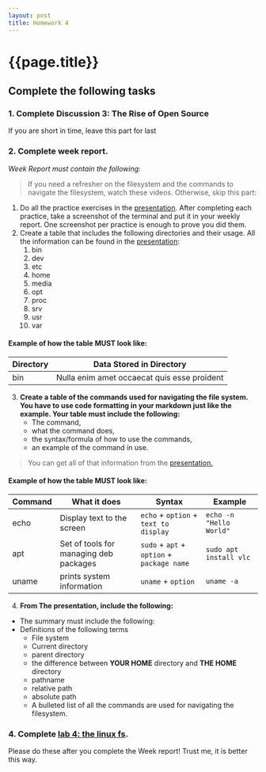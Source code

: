 ```yaml
---
layout: post
title: Homework 4
---
```


# {{page.title}}

## Complete the following tasks
### 1. Complete Discussion 3: The Rise of Open Source 
If you are short in time, leave this part for last
### 2. Complete week report. 
*Week Report must contain the following:*<br>
> If you need a refresher on the filesystem and the commands to navigate the filesystem, watch these videos. Otherwise, skip this part:
1. Do all the practice exercises in the [presentation](https://bit.ly/3alPqPm). After completing each practice, take a screenshot of the terminal and put it in your weekly report. One screenshot per practice is enough to prove you did them.
2. Create a table that includes the following directories and their usage. All the information can be found in the [presentation](https://bit.ly/3alPqPm):
   1. bin
   2. dev
   3. etc
   4. home
   5.  media
   6.  opt
   7.  proc
   8.  srv
   9.  usr
   10. var
#### Example of how the table MUST look like:

| Directory | Data Stored in Directory                    |
| --------- | ------------------------------------------- |
| bin       | Nulla enim amet occaecat quis esse proident |

3. **Create a table of the commands used for navigating the file system. You have to use code formatting in your markdown just like the example. Your table must include the following:**
   * The command, 
   * what the command does, 
   * the syntax/formula of how to use the commands, 
   * an example of the command in  use.
> You can get all of that information from the [presentation.](https://rapurl.live/9b5)

#### Example of how the table MUST look like:

| Command | What it does                           | Syntax                                     | Example                 |
| ------- | -------------------------------------- | ------------------------------------------ | ----------------------- |
| echo    | Display text to the screen             | `echo` + `option` + `text to display`      | `echo -n "Hello World"` |
| apt     | Set of tools for managing deb packages | `sudo` + `apt` + `option` + `package name` | `sudo apt install vlc`  |
| uname   | prints system information              | `uname` + `option`                         | `uname -a`              |

4. **From The presentation, include the following:**
* The summary must include the following:
* Definitions of the following terms
   * File system
   * Current directory
   * parent directory
   * the difference between <b style="text-transform:uppercase;">your home</b> directory and <b style="text-transform:uppercase;">the home</b> directory
   * pathname
   * relative path
   * absolute path
   * A bulleted list of all the commands are used for navigating the filesystem.
### 4. Complete [lab 4: the linux fs](https://cis106.com/labs/lab4/). 
Please do these after you complete the Week report! Trust me, it is better this way.

   